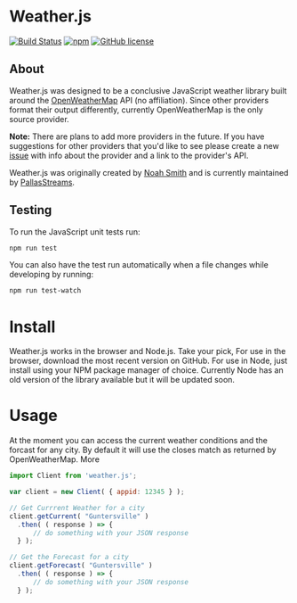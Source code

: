 Weather.js
==========

[![Build Status](https://secure.travis-ci.org/noazark/weather.svg?branch=master)](https://travis-ci.org/noazark/weather)
[![npm](https://img.shields.io/npm/v/weather.js.svg?maxAge=2592000)](https://www.npmjs.com/package/weather.js)
[![GitHub license](https://img.shields.io/badge/license-MIT-blue.svg)](https://raw.githubusercontent.com/noazark/weather/master/LICENSE)


## About

Weather.js was designed to be a conclusive JavaScript weather library built around the [OpenWeatherMap](http://openweathermap.org/) API (no affiliation). Since other providers format their output differently, currently OpenWeatherMap is the only source provider.

**Note:** There are plans to add more providers in the future. If you have suggestions for other providers that you'd like to see please create a new [issue](https://github.com/noazark/weather/issues) with info about the provider and a link to the provider's API.


Weather.js was originally created by [Noah Smith](https://github.com/noazark) and is currently maintained by [PallasStreams](https://github.com/PallasStreams).

## Testing
To run the JavaScript unit tests run:
```bash
npm run test
```

You can also have the test run automatically when a file changes while developing by running:
```bash
npm run test-watch
```

# Install
Weather.js works in the browser and Node.js. Take your pick, For use in the browser, download the most recent version on GitHub. For use in Node, just install using your NPM package manager of choice. Currently Node has an old version of the library available but it will be updated soon.

# Usage
At the moment you can access the current weather conditions and the forcast for any city. By default it will use the closes match as returned by OpenWeatherMap. More 

```javascript
import Client from 'weather.js';

var client = new Client( { appid: 12345 } );

// Get Currrent Weather for a city
client.getCurrent( "Guntersville" )
  .then( ( response ) => {
      // do something with your JSON response
  } );

// Get the Forecast for a city
client.getForecast( "Guntersville" )
  .then( ( response ) => {
      // do something with your JSON response
  } );
```
